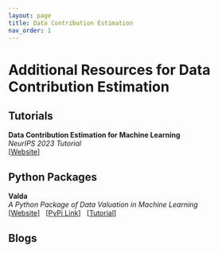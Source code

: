 ```yaml
---
layout: page
title: Data Contribution Estimation
nav_order: 1
---
```


# Additional Resources for Data Contribution Estimation

## Tutorials

**Data Contribution Estimation for Machine Learning** \
*NeurIPS 2023 Tutorial* \
[[Website](https://stephanieschoch.com/neurips2023-dce-tutorial/)]
<!--
**Description:** Discusses 
-->

## Python Packages

**Valda** \
*A Python Package of Data Valuation in Machine Learning* \
[[Website](https://uvanlp.org/valda/)] &nbsp; [[PyPi Link](https://pypi.org/project/valda/)] &nbsp; [[Tutorial](https://colab.research.google.com/drive/1agsMNqZan-3RnJLQtBGATRHHWYMe7C9H?usp=sharing)]

## Blogs